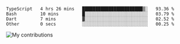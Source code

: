 <!--START_SECTION:waka-->

```text
TypeScript   4 hrs 26 mins   ███████████████████████▒░   93.36 %
Bash         10 mins         █░░░░░░░░░░░░░░░░░░░░░░░░   03.79 %
Dart         7 mins          ▓░░░░░░░░░░░░░░░░░░░░░░░░   02.52 %
Other        0 secs          ░░░░░░░░░░░░░░░░░░░░░░░░░   00.25 %
```

<!--END_SECTION:waka-->
<img src="https://github-readme-streak-stats.herokuapp.com/?user=pahas&theme=white" alt="My contributions" />
